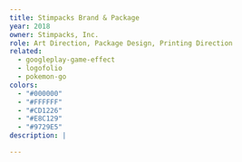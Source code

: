 ```yaml
---
title: Stimpacks Brand & Package
year: 2018
owner: Stimpacks, Inc.
role: Art Direction, Package Design, Printing Direction
related:
  - googleplay-game-effect
  - logofolio
  - pokemon-go
colors:
  - "#000000"
  - "#FFFFFF"
  - "#CD1226"
  - "#E8C129"
  - "#9729E5"
description: |

---
```


<work-media name="logo.jpg" alt="Logo design" />
<work-media name="concept2.jpg" alt="Concept" />
<work-media name="package01.jpg" alt="Package design for Original Beef Jerky" />
<work-media name="package02.jpg" alt="Package design for Peppered Beef Jerky" />
<work-media name="package03.jpg" alt="Package design for Teriyaki Beef Jerky" />
<work-media name="package04.jpg" alt="Package design for Potato Chips" />
<work-media name="package05.jpg" alt="Package design for Marshmallows" />

<work-media
  name="badge.jpg"
  alt="Pin Badge"
  caption=""
/>

<work-media name="brandbook.jpg" alt="Brand book" />
<work-media name="brandbook2.jpg" alt="Brand guidelines" />
